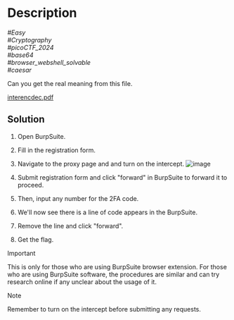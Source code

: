 # Description

_#Easy_<br>
_#Cryptography_<br>
_#picoCTF_2024_<br>
_#base64_<br>
_#browser_webshell_solvable_<br>
_#caesar_<br>

Can you get the real meaning from this file. 

[interencdec.pdf](../interencdec/interencdec.pdf)

## Solution

1. Open BurpSuite.
2. Fill in the registration form.
3. Navigate to the proxy page and and turn on the intercept.
   ![image](https://github.com/user-attachments/assets/88fe3d41-4042-488b-a252-32dc10103b97)

4. Submit registration form and click "forward" in BurpSuite to forward it to proceed.
5. Then, input any number for the 2FA code.
6. We'll now see there is a line of code appears in the BurpSuite.
7. Remove the line and click "forward".
8. Get the flag.

> [!IMPORTANT]
> This is only for those who are using BurpSuite browser extension.
> For those who are using BurpSuite software, the procedures are similar and can try research online if any unclear about the usage of it.

> [!NOTE]
> Remember to turn on the intercept before submitting any requests.

